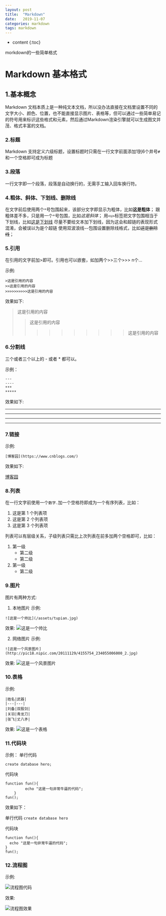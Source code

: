 ```yaml
---
layout: post
title:  "Markdown"
date:   2019-11-07 
categories: markdown
tags: markdown
---
```


* content
{:toc}

morkdown的一些简单格式






# Markdown 基本格式
## 1.基本概念
Markdown 文档本质上是一种纯文本文档，所以没办法直接在文档里设置不同的文字大小、颜色、位置，也不能直接显示图片、表格等，但可以通过一些简单易记的符号用来标识这些格式和元素，然后通过Markdown渲染引擎就可以生成图文并茂、格式丰富的文档。

### 2.标题
Markdown 支持定义六级标题，设置标题时只需在一行文字前面添加1到6个井号`#`和一个空格即可成为标题

### 3.段落
一行文字即一个段落，段落是自动换行的，无需手工输入回车换行符。

### 4.粗体、斜体、下划线、删除线

在文字前后使用两个`*`号包围起来，该部分文字即显示为粗体，比如**这是粗体**；
跟粗体差不多，只是用一个`*`号包围，比如*这是斜体*；
用`<u>`标签把文字包围相当于下划线，比如<u>这是下划线</u>
尽量不要给文本加下划线，因为这会和超链的表现形式混淆，会被误以为是个超链
使用双波浪线`~~`包围设置删除线格式，比如~~这是删除线~~；

### 5.引用
在引用的文字前加>即可。引用也可以嵌套，如加两个>>三个>>>
n个...

示例:
```
>这是引用的内容
>>这是引用的内容
>>>>>>>>>>这是引用的内容
```

效果如下:
>这是引用的内容
>>这是引用的内容
>>
>>>>>>>>>>这是引用的内容

### 6.分割线
三个或者三个以上的 - 或者 * 都可以。

示例：
```
---
----
***
*****
```

效果如下:

****
****
***
*****

### 7.链接

示例:
```
[博客园](https://www.cnblogs.com/)
```
效果如下:

[博客园](https://www.cnblogs.com/)

### 8.列表
在一行文字前使用一个`数字.`加一个空格符即成为一个有序列表，比如：

1. 这是第 1 个列表项
2. 这是第 2 个列表项
3. 这是第 3 个列表项

列表可以有层级关系，子级列表只需比上次列表在前多加两个空格即可，比如：

1. 第一级
    + 第二级
    + 第二级
2. 第一级
    + 第二级

### 9.图片
图片有两种方式:
1. 本地图片
示例:
```
![这是一个帅比](/assets/tupian.jpg)
```
效果:
![这是一个帅比](/assets/tupian.jpg)

2. 网络图片
示例:
```
![这是一个风景图片](http://pic18.nipic.com/20111129/4155754_234055006000_2.jpg)
```
效果:
![这是一个风景图片](http://pic18.nipic.com/20111129/4155754_234055006000_2.jpg)

### 10.表格
示例:
```
|姓名|武器|
|---|---|
|刘备|双股剑|
|关羽|青龙刀|
|张飞|丈八矛|
```
效果:
![这是一个表格](/assets/biaoge.png)

### 11.代码块
示例：
单行代码
```
create database hero;
```

代码块
```
function fun(){
         echo "这是一句非常牛逼的代码";
    }
fun();
```

效果如下：

单行代码
`create database hero`

代码块
```
function fun(){
  echo "这是一句非常牛逼的代码";
}
fun();
```

### 12.流程图
示例:


![流程图代码](/assets/liuchengtu.png)


效果:


![流程图效果](/assets/liuchengtuxiaoguo.png)












